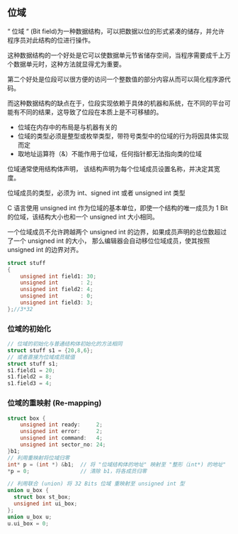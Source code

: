 ##  位域

“ 位域 “ (Bit field)为一种数据结构，可以把数据以位的形式紧凑的储存，并允许程序员对此结构的位进行操作。

这种数据结构的一个好处是它可以使数据单元节省储存空间，当程序需要成千上万个数据单元时，这种方法就显得尤为重要。

第二个好处是位段可以很方便的访问一个整数值的部分内容从而可以简化程序源代码。

而这种数据结构的缺点在于，位段实现依赖于具体的机器和系统，在不同的平台可能有不同的结果，这导致了位段在本质上是不可移植的。

- 位域在内存中的布局是与机器有关的
- 位域的类型必须是整型或枚举类型，带符号类型中的位域的行为将因具体实现而定
- 取地址运算符（&）不能作用于位域，任何指针都无法指向类的位域

位域通常使用结构体声明， 该结构声明为每个位域成员设置名称，并决定其宽度。

位域成员的类型，必须为 int、signed int 或者 unsigned int 类型

C 语言使用 unsigned int 作为位域的基本单位，即使一个结构的唯一成员为 1 Bit 的位域，该结构大小也和一个 unsigned int 大小相同。

一个位域成员不允许跨越两个 unsigned int 的边界，如果成员声明的总位数超过了一个 unsigned int 的大小， 那么编辑器会自动移位位域成员，使其按照 unsigned int 的边界对齐。

```cc
struct stuff 
{
    unsigned int field1: 30;
    unsigned int       : 2;
    unsigned int field2: 4;
    unsigned int       : 0;
    unsigned int field3: 3; 
};//3*32
```

### 位域的初始化

```cc
// 位域的初始化与普通结构体初始化的方法相同
struct stuff s1 = {20,8,6};
// 或者直接为位域成员赋值
struct stuff s1;
s1.field1 = 20;
s1.field2 = 8;
s1.field3 = 4;


```

### 位域的重映射 (Re-mapping)

```cc
struct box {
    unsigned int ready:     2;
    unsigned int error:     2;
    unsigned int command:   4;
    unsigned int sector_no: 24;
}b1;
// 利用重映射将位域归零
int* p = (int *) &b1;  // 将 "位域结构体的地址" 映射至 "整形（int*) 的地址" 
*p = 0;                // 清除 b1，将各成员归零

// 利用联合 (union) 将 32 Bits 位域 重映射至 unsigned int 型
union u_box {
  struct box st_box;     
  unsigned int ui_box;
};
union u_box u;
u.ui_box = 0;
```

